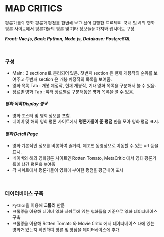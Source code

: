 # MAD CRITICS

평론가들의 영화 평론과 평점을 한번에 보고 싶어 진행한 프로젝트. 국내 및 해외 영화 평론 사이트에서 평론가들의 평론 및 기타 정보들을 가져와 웹사이트 구성.

<b><i>Front: Vue.js, Back: Python, Node.js, Database: PostgreSQL</i></b>

<br>

### 구성
- Main : 2 sections 로 분리되어 있음. 첫번째 section 은 현재 개봉작의 순위를 보여주고 두번째 section 은 개봉 예정작의 목록을 보여줌.
- 영화 목록 Tab : 개봉 예정작, 현재 개봉작, 기타 영화 목록을 구분해서 볼 수 있음. 
- 장르별 영화 Tab : 여러 장르별로 구분해놓은 영화 목록을 볼 수 있음.

#### <i>영화 목록 Display 방식</i>
- 영화 포스터 및 영화 정보를 포함.
- 네이버 및 해외 영화 평론 사이트에서 <b>평론가들이 준 평점</b> 만을 모아 영화 평점 표시.

#### <i>영화 Detail Page</i>
- 영화 기본적인 정보를 비롯하여 줄거리, 예고편 동영상으로 이동할 수 있는 url 등을 표시.
- 네이버와 해외 영화평론 사이트인 Rotten Tomato, MetaCritic 에서 영화 평론가들이 남긴 평론을 보여줌
- 각 사이트에서 평론가들이 영화에 부여한 평점을 평균내어 표시

<br>

### 데이터베이스 구축
- `Python`을 이용해 <b>크롤러</b> 만듦
- 크롤링을 이용해 네이버 영화 사이트에 있는 영화들을 기준으로 영화 데이터베이스 구축
- 크롤링을 이용해 Rotten Tomato 와 Movie Critic 에서 데이터베이스 내에 있는 영화가 있는지 확인하여 평론 및 평점을 데이터베이스에 추가

<br>

